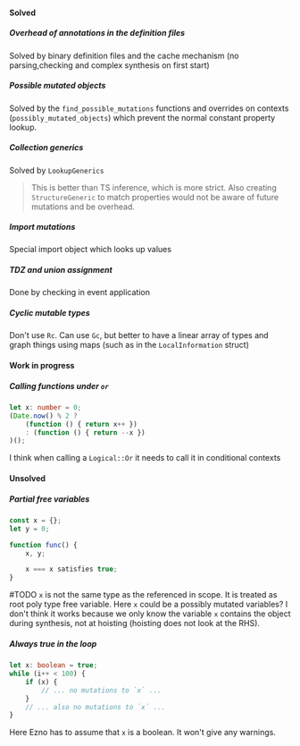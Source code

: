 #### Solved

##### Overhead of annotations in the definition files

Solved by binary definition files and the cache mechanism (no parsing,checking and complex synthesis on first start)

##### Possible mutated objects

Solved by the `find_possible_mutations` functions and overrides on contexts (`possibly_mutated_objects`) which prevent the normal constant property lookup.

##### Collection generics

Solved by `LookupGenerics`

> This is better than TS inference, which is more strict. Also creating `StructureGeneric` to match properties would not be aware of future mutations and be overhead.

##### Import mutations

Special import object which looks up values

##### TDZ and union assignment

Done by checking in event application

##### Cyclic mutable types

Don't use `Rc`. Can use `Gc`, but better to have a linear array of types and graph things using maps (such as in the `LocalInformation` struct)

#### Work in progress

##### Calling functions under `or`

```ts
let x: number = 0;
(Date.now() % 2 ? 
    (function () { return x++ }) 
    : (function () { return --x }) 
)();
```

I think when calling a `Logical::Or` it needs to call it in conditional contexts

<!-- ##### Free variable prototypes (prototype mutation in loop and others) -->

#### Unsolved

##### Partial free variables

```ts
const x = {};
let y = 0;

function func() {
    x, y;

    x === x satisfies true;
}
```

#TODO `x` is not the same type as the referenced in scope. It is treated as root poly type free variable. Here `x` could be a possibly mutated variables? I don't think it works because we only know the variable `x` contains the object during synthesis, not at hoisting (hoisting does not look at the RHS).

##### Always true in the loop

```ts
let x: boolean = true;
while (i++ < 100) {
    if (x) {
        // ... no mutations to `x` ...
    }
    // ... also no mutations to `x` ...
}
```

Here Ezno has to assume that `x` is a boolean. It won't give any warnings.
